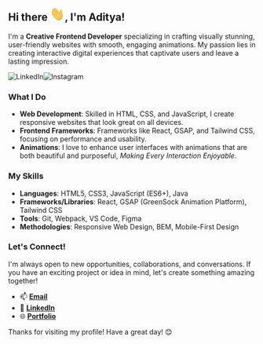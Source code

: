## Hi there <img src="https://raw.githubusercontent.com/akgarg0472/akgarg0472/main/.github/images/hi.gif" width="30px">, I'm Aditya!

I'm a **Creative Frontend Developer** specializing in crafting visually stunning, user-friendly websites with smooth, engaging animations. My passion lies in creating interactive digital experiences that captivate users and leave a lasting impression.

<a href="https://www.linkedin.com/in/aditya-deokar-4035b5221/"><img align="left" alt="LinkedIn" src="https://img.shields.io/badge/linkedin-%230077B5.svg?style=for-the-badge&logo=linkedin&logoColor=white"/></a>
<a href="mailto:adityadeokar80@gmail.com"><img align="left" alt="Instagram" src="https://img.shields.io/badge/Gmail-D14836?style=for-the-badge&logo=gmail&logoColor=white"/></a>
<br/>

### What I Do

- **Web Development**: Skilled in HTML, CSS, and JavaScript, I create responsive websites that look great on all devices.
- **Frontend Frameworks**: Frameworks like React, GSAP, and Tailwind CSS, focusing on performance and usability.
- **Animations**: I love to enhance user interfaces with animations that are both beautiful and purposeful, *Making Every Interaction Enjoyable*.

### My Skills

- **Languages**: HTML5, CSS3, JavaScript (ES6+), Java
- **Frameworks/Libraries**: React, GSAP (GreenSock Animation Platform), Tailwind CSS
- **Tools**: Git, Webpack, VS Code, Figma
- **Methodologies**: Responsive Web Design, BEM, Mobile-First Design

### Let's Connect!

I'm always open to new opportunities, collaborations, and conversations. If you have an exciting project or idea in mind, let's create something amazing together!

- 📫 [**Email**](mailto:adityadeokar80@gmail.com)
- 💼 [**LinkedIn**](https://www.linkedin.com/in/aditya-deokar-4035b5221/)
- 🌐 [**Portfolio**](https://aditya-deokar.github.io/Aditya-Deokar-Portfolio/)

Thanks for visiting my profile! Have a great day! 😊

